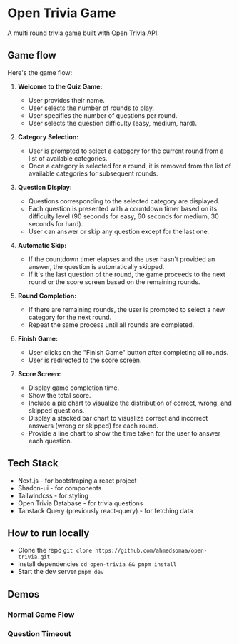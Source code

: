 # Open Trivia Game

A multi round trivia game built with Open Trivia API.

## Game flow

Here's the game flow:

1. **Welcome to the Quiz Game:**

   - User provides their name.
   - User selects the number of rounds to play.
   - User specifies the number of questions per round.
   - User selects the question difficulty (easy, medium, hard).

2. **Category Selection:**

   - User is prompted to select a category for the current round from a list of available categories.
   - Once a category is selected for a round, it is removed from the list of available categories for subsequent rounds.

3. **Question Display:**

   - Questions corresponding to the selected category are displayed.
   - Each question is presented with a countdown timer based on its difficulty level (90 seconds for easy, 60 seconds for medium, 30 seconds for hard).
   - User can answer or skip any question except for the last one.

4. **Automatic Skip:**

   - If the countdown timer elapses and the user hasn't provided an answer, the question is automatically skipped.
   - If it's the last question of the round, the game proceeds to the next round or the score screen based on the remaining rounds.

5. **Round Completion:**

   - If there are remaining rounds, the user is prompted to select a new category for the next round.
   - Repeat the same process until all rounds are completed.

6. **Finish Game:**

   - User clicks on the "Finish Game" button after completing all rounds.
   - User is redirected to the score screen.

7. **Score Screen:**
   - Display game completion time.
   - Show the total score.
   - Include a pie chart to visualize the distribution of correct, wrong, and skipped questions.
   - Display a stacked bar chart to visualize correct and incorrect answers (wrong or skipped) for each round.
   - Provide a line chart to show the time taken for the user to answer each question.

## Tech Stack

- Next.js - for bootstraping a react project
- Shadcn-ui - for components
- Tailwindcss - for styling
- Open Trivia Database - for trivia questions
- Tanstack Query (previously react-query) - for fetching data

## How to run locally

- Clone the repo `git clone https://github.com/ahmedsomaa/open-trivia.git`
- Install dependencies `cd open-trivia && pnpm install`
- Start the dev server `pnpm dev`

## Demos

### Normal Game Flow

### Question Timeout
